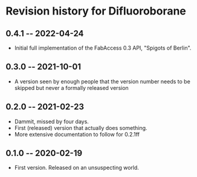 # Revision history for Difluoroborane

## 0.4.1 -- 2022-04-24

* Initial full implementation of the FabAccess 0.3 API, "Spigots of Berlin".

## 0.3.0 -- 2021-10-01

* A version seen by enough people that the version number needs to be skipped but never a formally released version

## 0.2.0 -- 2021-02-23

* Dammit, missed by four days.
* First (released) version that actually does something.
* More extensive documentation to follow for 0.2.1ff

## 0.1.0 -- 2020-02-19

* First version. Released on an unsuspecting world.
